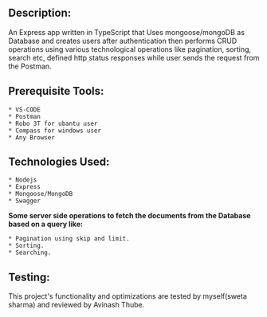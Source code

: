 ## Description:


An Express app written in TypeScript that Uses mongoose/mongoDB as Database and creates users after authentication then performs CRUD operations using various technological operations like pagination, sorting, search etc, defined http status responses while user sends the request from the Postman.



## Prerequisite Tools:
    * VS-CODE
    * Postman
    * Robo 3T for ubantu user
    * Compass for windows user
    * Any Browser


## Technologies Used:
    * Nodejs
    * Express
    * Mongoose/MongoDB
    * Swagger



**Some server side operations to fetch the documents from the Database based on a query like:**

    * Pagination using skip and limit.
    * Sorting.
    * Searching.


## Testing:

   This project's functionality and optimizations are tested by myself(sweta sharma) and reviewed by Avinash Thube.
